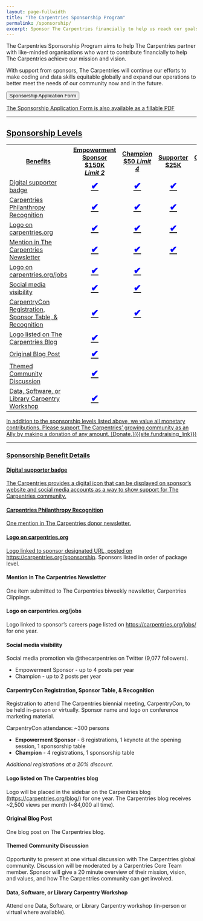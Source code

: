 ```yaml
---
layout: page-fullwidth
title: "The Carpentries Sponsorship Program"
permalink: /sponsorship/
excerpt: Sponsor The Carpentries financially to help us reach our goals
---
```

The Carpentries Sponsorship Program aims to help The Carpentries partner with like-minded organisations who want to contribute financially to help The Carpentries achieve our mission and vision.

With support from sponsors, The Carpentries will continue our efforts to make coding and data skills equitable globally and expand our operations to better meet the needs of our community now and in the future.

<a href="https://carpentries.typeform.com/to/KYtpesXQ">
        <button class="btn">
            Sponsorship Application Form
        </button>

The Sponsorship Application Form is also available as a fillable PDF

<hr>

## Sponsorship Levels     


<table>
  <tr>
    <th>Benefits</th>
    <th>Empowerment Sponsor $150K <br><i>Limit 2</i></th>
    <th>Champion $50 <i>Limit 4</i></th>
    <th>Supporter $25K</th>
    <th>Contributer $10</th>
    <th>Advocate $5K </th>
  </tr>
  <tr>
    <td>Digital supporter badge </td>
    <td align="center" style="text-align:center; font-size:150%; font-weight:bold; color:blue;">&#x2714;</td>
    <td align="center" style="text-align:center; font-size:150%; font-weight:bold; color:blue;">&#x2714;</td>    
    <td align="center" style="text-align:center; font-size:150%; font-weight:bold; color:blue;">&#x2714;</td>    
    <td align="center" style="text-align:center; font-size:150%; font-weight:bold; color:blue;">&#x2714;</td>    
    <td align="center" style="text-align:center; font-size:150%; font-weight:bold; color:blue;">&#x2714;</td>
  </tr>
  <tr>
    <td>Carpentries Philanthropy Recognition</td>
    <td align="center" style="text-align:center; font-size:150%; font-weight:bold; color:blue;">&#x2714;</td>
    <td align="center" style="text-align:center; font-size:150%; font-weight:bold; color:blue;">&#x2714;</td>    
    <td align="center" style="text-align:center; font-size:150%; font-weight:bold; color:blue;">&#x2714;</td>    
    <td align="center" style="text-align:center; font-size:150%; font-weight:bold; color:blue;">&#x2714;</td>    
    <td align="center" style="text-align:center; font-size:150%; font-weight:bold; color:blue;">&#x2714;</td>
  </tr>
<tr>
    <td>Logo on carpentries.org</td>
    <td align="center" style="text-align:center; font-size:150%; font-weight:bold; color:blue;">&#x2714;</td>    
    <td align="center" style="text-align:center; font-size:150%; font-weight:bold; color:blue;">&#x2714;</td>    
    <td align="center" style="text-align:center; font-size:150%; font-weight:bold; color:blue;">&#x2714;</td>    
    <td align="center" style="text-align:center; font-size:150%; font-weight:bold; color:blue;">&#x2714;</td>    
    <td></td>
  </tr>
<tr>
    <td>Mention in The Carpentries Newsletter</td>
    <td align="center" style="text-align:center; font-size:150%; font-weight:bold; color:blue;">&#x2714;</td>    
    <td align="center" style="text-align:center; font-size:150%; font-weight:bold; color:blue;">&#x2714;</td>    
    <td align="center" style="text-align:center; font-size:150%; font-weight:bold; color:blue;">&#x2714;</td>    
    <td></td>    
    <td></td>
  </tr>
<tr>
    <td>Logo on carpentries.org/jobs</td>
    <td align="center" style="text-align:center; font-size:150%; font-weight:bold; color:blue;">&#x2714;</td>    
    <td align="center" style="text-align:center; font-size:150%; font-weight:bold; color:blue;">&#x2714;</td>    
    <td></td>    
    <td></td>    
    <td></td>
  </tr>
<tr>
    <td>Social media visibility</td>
    <td align="center" style="text-align:center; font-size:150%; font-weight:bold; color:blue;">&#x2714;</td>    
    <td align="center" style="text-align:center; font-size:150%; font-weight:bold; color:blue;">&#x2714;</td>    
    <td></td>    
    <td></td>    
    <td></td>
  </tr>
    <tr>
        <td>CarpentryCon Registration, Sponsor Table, & Recognition</td>
        <td align="center" style="text-align:center; font-size:150%; font-weight:bold; color:blue;">&#x2714;</td>    <td align="center" style="text-align:center; font-size:150%; font-weight:bold; color:blue;">&#x2714;</td>    
        <td></td>    
        <td></td>    
        <td></td>
      </tr>
    <tr>
        <td>Logo listed on The Carpentries Blog</td>
        <td align="center" style="text-align:center; font-size:150%; font-weight:bold; color:blue;">&#x2714;</td>    
        <td></td>    
        <td></td>    
        <td></td>    
        <td></td>
      </tr>
    <tr>
        <td>Original Blog Post</td>
        <td align="center" style="text-align:center; font-size:150%; font-weight:bold; color:blue;">&#x2714;</td>    
        <td></td>    
        <td></td>    
        <td></td>    
        <td></td>
      </tr>
    <tr>
        <td>Themed Community Discussion</td>
        <td align="center" style="text-align:center; font-size:150%; font-weight:bold; color:blue;">&#x2714;</td>    
        <td></td>    
        <td></td>    
        <td></td>    
        <td></td>
      </tr>
    <tr>
        <td>Data, Software, or Library Carpentry Workshop</td>
        <td align="center" style="text-align:center; font-size:150%; font-weight:bold; color:blue;">&#x2714;</td>    
        <td></td>    
        <td></td>    
        <td></td>    
        <td></td>
      </tr>
</table>
In addition to the sponsorship levels listed above, we value all monetary contributions. Please support The Carpentries’ growing community as an Ally by making a donation of any amount. [Donate.]({{site.fundraising_link}})

<hr>

### Sponsorship Benefit Details

#### Digital supporter badge
The Carpentries provides a digital icon that can be displayed on sponsor’s website and social media accounts as a way to show support for The Carpentries community.

#### Carpentries Philanthropy Recognition
One mention in The Carpentries donor newsletter.

#### Logo on carpentries.org
Logo linked to sponsor designated URL, posted on https://carpentries.org/sponsorship. Sponsors listed in order of package level.

#### Mention in The Carpentries Newsletter
One item submitted to The Carpentries biweekly newsletter, Carpentries Clippings.

#### Logo on carpentries.org/jobs
Logo linked to sponsor’s careers page listed on https://carpentries.org/jobs/ for one year.

#### Social media visibility
Social media promotion via @thecarpentries on Twitter (9,077 followers). 
- Empowerment Sponsor - up to 4 posts per year
- Champion - up to 2 posts per year

#### CarpentryCon Registration, Sponsor Table, & Recognition
Registration to attend The Carpentries biennial meeting, CarpentryCon, to be held in-person or virtually. Sponsor name and logo on conference marketing material.

CarpentryCon attendance: ~300 persons
- **Empowerment Sponsor** - 6 registrations, 1 keynote at the opening session, 1 sponsorship table
- **Champion** - 4 registrations, 1 sponsorship table

*Additional registrations at a 20% discount.*


#### Logo listed on The Carpentries blog
Logo will be placed in the sidebar on the Carpentries blog (https://carpentries.org/blog/) for one year. The Carpentries blog receives ~2,500 views per month (~84,000 all time).

#### Original Blog Post
One blog post on The Carpentries blog.

#### Themed Community Discussion
Opportunity to present at one virtual discussion with The Carpentries global community. Discussion will be moderated by a Carpentries Core Team member. Sponsor will give a 20 minute overview of their mission, vision, and values, and how The Carpentries community can get involved.

#### Data, Software, or Library Carpentry Workshop
Attend one Data, Software, or Library Carpentry workshop (in-person or virtual where available).
